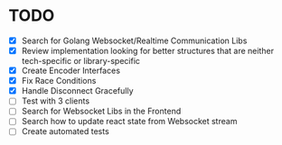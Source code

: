 # TODO

* [x] Search for Golang Websocket/Realtime Communication Libs
* [x] Review implementation looking for better structures that are neither tech-specific or library-specific
* [x] Create Encoder Interfaces
* [x] Fix Race Conditions
* [x] Handle Disconnect Gracefully
* [ ] Test with 3 clients
* [ ] Search for Websocket Libs in the Frontend
* [ ] Search how to update react state from Websocket stream
* [ ] Create automated tests
